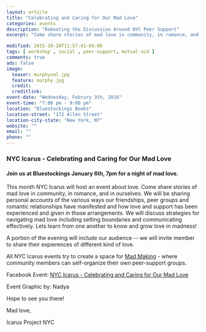 ```yaml
---
layout: article
title: "Celebrating and Caring for Our Mad Love"
categories: events
description: "Rebooting the Discussion Around NYC Peer Support"
excerpt: "Come share stories of mad love in community, in romance, and in ourselves. We will be sharing personal accounts of the various ways our friendships, peer groups and romantic relationships have manifested and how love and support has been experienced and given in those arrangements. We will discuss strategies for navigating mad love including setting boundaries and communicating effectively. Lets learn from one another to know and grow love in madness!"

modified: 2015-10-20T11:57:41-04:00
tags: [ workshop , social , peer-support, mutual-aid ]
comments: true
ads: false
image:
  teaser: murphysml.jpg
  feature: murphy.jpg
  credit: 
  creditlink: 
event-date: "Wednesday, Februry 3th, 2016"
event-time: "7:00 pm - 9:00 pm"
location: "Bluestockings Books"
location-street: "172 Allen Street"
location-city-state: "New York, NY"
website: ""
email: ""
phone: ""
---
```

### NYC Icarus - Celebrating and Caring for Our Mad Love


#### Join us at Bluestockings January 6th, 7pm for a night of mad love.

This month NYC Icarus will host an event about love. Come share stories of mad love in community, in romance, and in ourselves. We will be sharing personal accounts of the various ways our friendships, peer groups and romantic relationships have manifested and how love and support has been experienced and given in those arrangements. We will discuss strategies for navigating mad love including setting boundaries and communicating effectively. Lets learn from one another to know and grow love in madness!

A portion of the evening will include our audience -- we will invite member to share their expierences of different kind of love.

All NYC Icarus events try to create a space for [Mad Making](http://nycicarus.org/events/madmaking/) - where community members can self-organize their own peer-support groups.

Facebook Event: [NYC Icarus - Celebrating and Caring for Our Mad Love](https://www.facebook.com/events/683590611743979/)

Event Graphic by: Nadya

Hope to see you there!

Mad love,

Icarus Project NYC
